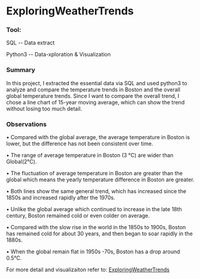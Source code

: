 # ExploringWeatherTrends

### Tool: 
SQL -- Data extract 

Python3 -- Data-xploration & Visualization

### Summary
In this project, I extracted the essential data via SQL and used python3 to analyze and compare the temperature trends in Boston and the overall global temperature trends. Since I want to compare the overall trend, I chose a line chart of 15-year moving average, which can show the trend without losing too much detail. 



### Observations
•	Compared with the global average, the average temperature in Boston is lower, but the difference has not been consistent over time.

•	The range of average temperature in Boston (3 °C) are wider than Global(2°C).

•	The fluctuation of average temperature in Boston are greater than the global which means the yearly temperature difference in Boston are greater. 

•	Both lines show the same general trend, which has increased since the 1850s and increased rapidly after the 1970s.

•	Unlike the global average which continued to increase in the late 18th century, Boston remained cold or even colder on average. 

•	Compared with the slow rise in the world in the 1850s to 1900s, Boston has remained cold for about 30 years, and then began to soar rapidly in the 1880s. 

•	When the global remain flat in 1950s -70s, Boston has a drop around 0.5°C.

For more detail and visualizaiton refer to: [ExploringWeatherTrends](https://github.com/salmoncan0110/ExploringWeatherTrends/blob/main/Project_Exploring%20Weather%20Trends%20_Szu.pdf)

